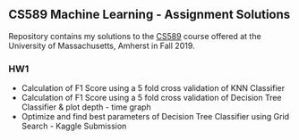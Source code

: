 ## CS589 Machine Learning - Assignment Solutions
Repository contains my solutions to the [CS589](https://people.cs.umass.edu/~mfiterau/teaching/F19-COMPSCI589.html) course offered at the University of Massachusetts, Amherst in Fall 2019.

### HW1
- Calculation of F1 Score using a 5 fold cross validation of KNN Classifier
- Calculation of F1 Score using a 5 fold cross validation of Decision Tree Classifier & plot depth - time graph
- Optimize and find best parameters of Decision Tree Classifier using Grid Search - Kaggle Submission
